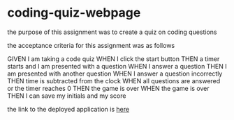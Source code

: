 # coding-quiz-webpage

the purpose of this assignment was to create a quiz on coding questions 

the acceptance criteria for this assignment was as follows 

GIVEN I am taking a code quiz
WHEN I click the start button
THEN a timer starts and I am presented with a question
WHEN I answer a question
THEN I am presented with another question
WHEN I answer a question incorrectly
THEN time is subtracted from the clock
WHEN all questions are answered or the timer reaches 0
THEN the game is over
WHEN the game is over
THEN I can save my initials and my score

the link to the deployed application is [here](https://liamz34.github.io/coding-quiz-webpage/)

